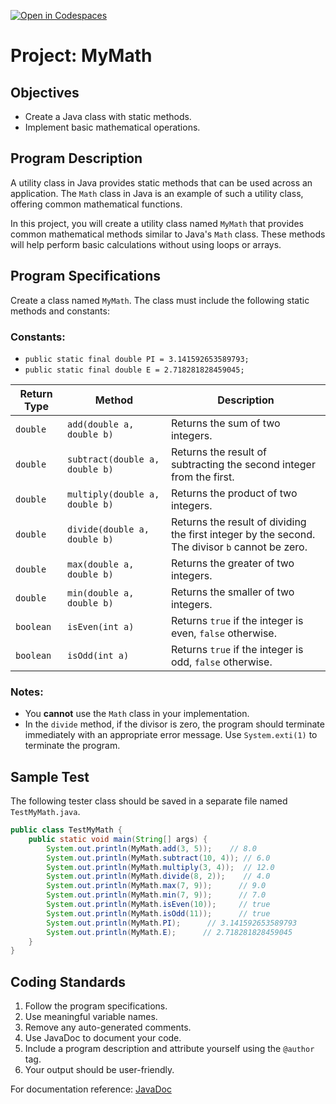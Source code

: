 [![Open in Codespaces](https://classroom.github.com/assets/launch-codespace-2972f46106e565e64193e422d61a12cf1da4916b45550586e14ef0a7c637dd04.svg)](https://classroom.github.com/open-in-codespaces?assignment_repo_id=18532095)
# Project: MyMath

## Objectives

- Create a Java class with static methods.
- Implement basic mathematical operations.

## Program Description

A utility class in Java provides static methods that can be used across an application. The `Math` class in Java is an example of such a utility class, offering common mathematical functions.

In this project, you will create a utility class named `MyMath` that provides common mathematical methods similar to Java's `Math` class. These methods will help perform basic calculations without using loops or arrays.

## Program Specifications

Create a class named `MyMath`. The class must include the following static methods and constants:

### Constants:
- `public static final double PI = 3.141592653589793;`
- `public static final double E = 2.718281828459045;`

| Return Type | Method | Description |
|------------|--------|-------------|
| `double` | `add(double a, double b)` | Returns the sum of two integers. |
| `double` | `subtract(double a, double b)` | Returns the result of subtracting the second integer from the first. |
| `double` | `multiply(double a, double b)` | Returns the product of two integers. |
| `double` | `divide(double a, double b)` | Returns the result of dividing the first integer by the second. The divisor `b` cannot be zero. |
| `double` | `max(double a, double b)` | Returns the greater of two integers. |
| `double` | `min(double a, double b)` | Returns the smaller of two integers. |
| `boolean` | `isEven(int a)` | Returns `true` if the integer is even, `false` otherwise. |
| `boolean` | `isOdd(int a)` | Returns `true` if the integer is odd, `false` otherwise. |

### Notes:
- You **cannot** use the `Math` class in your implementation.
- In the `divide` method, if the divisor is zero, the program should terminate immediately with an appropriate error message. Use `System.exti(1)` to terminate the program.

## Sample Test
The following tester class should be saved in a separate file named `TestMyMath.java`.

```java
public class TestMyMath {
    public static void main(String[] args) {
        System.out.println(MyMath.add(3, 5));    // 8.0
        System.out.println(MyMath.subtract(10, 4)); // 6.0
        System.out.println(MyMath.multiply(3, 4));  // 12.0
        System.out.println(MyMath.divide(8, 2));    // 4.0
        System.out.println(MyMath.max(7, 9));      // 9.0
        System.out.println(MyMath.min(7, 9));      // 7.0
        System.out.println(MyMath.isEven(10));     // true
        System.out.println(MyMath.isOdd(11));      // true
        System.out.println(MyMath.PI);      // 3.141592653589793
        System.out.println(MyMath.E);      // 2.718281828459045
    }
}
```

## Coding Standards

1. Follow the program specifications.
2. Use meaningful variable names.
3. Remove any auto-generated comments.
4. Use JavaDoc to document your code.
5. Include a program description and attribute yourself using the `@author` tag.
6. Your output should be user-friendly.

For documentation reference: [JavaDoc](https://en.wikipedia.org/wiki/Javadoc)

